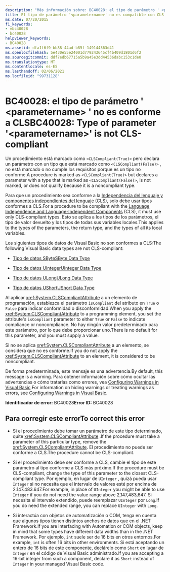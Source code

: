 ```yaml
---
description: "Más información sobre: BC40028: el tipo de parámetro ' <parametername> ' no es conforme a CLS"
title: El tipo de parámetro '<parametername>' no es compatible con CLS
ms.date: 07/20/2015
f1_keywords:
- vbc40028
- bc40028
helpviewer_keywords:
- BC40028
ms.assetid: dfa1f6f9-bb88-44ad-b85f-149144363d41
ms.openlocfilehash: 5e430e55e24001d779243645cf4b409d1801d6f2
ms.sourcegitcommit: ddf7edb67715a5b9a45e3dd44536dabc153c1de0
ms.translationtype: MT
ms.contentlocale: es-ES
ms.lasthandoff: 02/06/2021
ms.locfileid: "99731128"
---
```

# <a name="bc40028-type-of-parameter-parametername-is-not-cls-compliant"></a><span data-ttu-id="920a7-103">BC40028: el tipo de parámetro ' \<parametername> ' no es conforme a CLS</span><span class="sxs-lookup"><span data-stu-id="920a7-103">BC40028: Type of parameter '\<parametername>' is not CLS-compliant</span></span>

<span data-ttu-id="920a7-104">Un procedimiento está marcado como `<CLSCompliant(True)>` pero declara un parámetro con un tipo que está marcado como `<CLSCompliant(False)>` , no está marcado o no cumple los requisitos porque es un tipo no conforme.</span><span class="sxs-lookup"><span data-stu-id="920a7-104">A procedure is marked as `<CLSCompliant(True)>` but declares a parameter with a type that is marked as `<CLSCompliant(False)>`, is not marked, or does not qualify because it is a noncompliant type.</span></span>

 <span data-ttu-id="920a7-105">Para que un procedimiento sea conforme a la [Independencia del lenguaje y componentes independientes del lenguaje](../../../standard/language-independence-and-language-independent-components.md) (CLS), solo debe usar tipos conformes a CLS.</span><span class="sxs-lookup"><span data-stu-id="920a7-105">For a procedure to be compliant with the [Language Independence and Language-Independent Components](../../../standard/language-independence-and-language-independent-components.md) (CLS), it must use only CLS-compliant types.</span></span> <span data-ttu-id="920a7-106">Esto se aplica a los tipos de los parámetros, el tipo de valor devuelto y los tipos de todas sus variables locales.</span><span class="sxs-lookup"><span data-stu-id="920a7-106">This applies to the types of the parameters, the return type, and the types of all its local variables.</span></span>

 <span data-ttu-id="920a7-107">Los siguientes tipos de datos de Visual Basic no son conformes a CLS:</span><span class="sxs-lookup"><span data-stu-id="920a7-107">The following Visual Basic data types are not CLS-compliant:</span></span>

- [<span data-ttu-id="920a7-108">Tipo de datos SByte</span><span class="sxs-lookup"><span data-stu-id="920a7-108">SByte Data Type</span></span>](../data-types/sbyte-data-type.md)

- [<span data-ttu-id="920a7-109">Tipo de datos UInteger</span><span class="sxs-lookup"><span data-stu-id="920a7-109">UInteger Data Type</span></span>](../data-types/uinteger-data-type.md)

- [<span data-ttu-id="920a7-110">Tipo de datos ULong</span><span class="sxs-lookup"><span data-stu-id="920a7-110">ULong Data Type</span></span>](../data-types/ulong-data-type.md)

- [<span data-ttu-id="920a7-111">Tipo de datos UShort</span><span class="sxs-lookup"><span data-stu-id="920a7-111">UShort Data Type</span></span>](../data-types/ushort-data-type.md)

 <span data-ttu-id="920a7-112">Al aplicar <xref:System.CLSCompliantAttribute> a un elemento de programación, establezca el parámetro `isCompliant` del atributo en `True` o `False` para indicar conformidad o disconformidad.</span><span class="sxs-lookup"><span data-stu-id="920a7-112">When you apply the <xref:System.CLSCompliantAttribute> to a programming element, you set the attribute's `isCompliant` parameter to either `True` or `False` to indicate compliance or noncompliance.</span></span> <span data-ttu-id="920a7-113">No hay ningún valor predeterminado para este parámetro, por lo que debe proporcionar uno.</span><span class="sxs-lookup"><span data-stu-id="920a7-113">There is no default for this parameter, and you must supply a value.</span></span>

 <span data-ttu-id="920a7-114">Si no se aplica <xref:System.CLSCompliantAttribute> a un elemento, se considera que no es conforme.</span><span class="sxs-lookup"><span data-stu-id="920a7-114">If you do not apply the <xref:System.CLSCompliantAttribute> to an element, it is considered to be noncompliant.</span></span>

 <span data-ttu-id="920a7-115">De forma predeterminada, este mensaje es una advertencia.</span><span class="sxs-lookup"><span data-stu-id="920a7-115">By default, this message is a warning.</span></span> <span data-ttu-id="920a7-116">Para obtener información sobre cómo ocultar las advertencias o cómo tratarlas como errores, vea [Configuring Warnings in Visual Basic](/visualstudio/ide/configuring-warnings-in-visual-basic).</span><span class="sxs-lookup"><span data-stu-id="920a7-116">For information on hiding warnings or treating warnings as errors, see [Configuring Warnings in Visual Basic](/visualstudio/ide/configuring-warnings-in-visual-basic).</span></span>

 <span data-ttu-id="920a7-117">**Identificador de error:** BC40028</span><span class="sxs-lookup"><span data-stu-id="920a7-117">**Error ID:** BC40028</span></span>

## <a name="to-correct-this-error"></a><span data-ttu-id="920a7-118">Para corregir este error</span><span class="sxs-lookup"><span data-stu-id="920a7-118">To correct this error</span></span>

- <span data-ttu-id="920a7-119">Si el procedimiento debe tomar un parámetro de este tipo determinado, quite <xref:System.CLSCompliantAttribute> .</span><span class="sxs-lookup"><span data-stu-id="920a7-119">If the procedure must take a parameter of this particular type, remove the <xref:System.CLSCompliantAttribute>.</span></span> <span data-ttu-id="920a7-120">El procedimiento no puede ser conforme a CLS.</span><span class="sxs-lookup"><span data-stu-id="920a7-120">The procedure cannot be CLS-compliant.</span></span>

- <span data-ttu-id="920a7-121">Si el procedimiento debe ser conforme a CLS, cambie el tipo de este parámetro al tipo conforme a CLS más próximo.</span><span class="sxs-lookup"><span data-stu-id="920a7-121">If the procedure must be CLS-compliant, change the type of this parameter to the closest CLS-compliant type.</span></span> <span data-ttu-id="920a7-122">Por ejemplo, en lugar de `UInteger` , quizá pueda usar `Integer` si no necesita que el intervalo de valores esté por encima de 2.147.483.647.</span><span class="sxs-lookup"><span data-stu-id="920a7-122">For example, in place of `UInteger` you might be able to use `Integer` if you do not need the value range above 2,147,483,647.</span></span> <span data-ttu-id="920a7-123">Si necesita el intervalo extendido, puede reemplazar `UInteger` por `Long`.</span><span class="sxs-lookup"><span data-stu-id="920a7-123">If you do need the extended range, you can replace `UInteger` with `Long`.</span></span>

- <span data-ttu-id="920a7-124">Si interactúa con objetos de automatización o COM, tenga en cuenta que algunos tipos tienen distintos anchos de datos que en el .NET Framework.</span><span class="sxs-lookup"><span data-stu-id="920a7-124">If you are interfacing with Automation or COM objects, keep in mind that some types have different data widths than in the .NET Framework.</span></span> <span data-ttu-id="920a7-125">Por ejemplo, `int` suele ser de 16 bits en otros entornos.</span><span class="sxs-lookup"><span data-stu-id="920a7-125">For example, `int` is often 16 bits in other environments.</span></span> <span data-ttu-id="920a7-126">Si está aceptando un entero de 16 bits de este componente, declárelo como `Short` en lugar de `Integer` en el código de Visual Basic administrado.</span><span class="sxs-lookup"><span data-stu-id="920a7-126">If you are accepting a 16-bit integer from such a component, declare it as `Short` instead of `Integer` in your managed Visual Basic code.</span></span>
